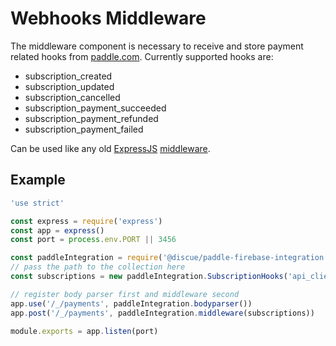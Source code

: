 # Webhooks Middleware
The middleware component is necessary to receive and store payment related hooks from [paddle.com](https://www.paddle.com/). Currently supported hooks are:
- subscription_created
- subscription_updated
- subscription_cancelled
- subscription_payment_succeeded
- subscription_payment_refunded
- subscription_payment_failed

Can be used like any old [ExpressJS](https://expressjs.com/) [middleware](https://expressjs.com/en/guide/using-middleware.html). 

## Example
```js
'use strict'

const express = require('express')
const app = express()
const port = process.env.PORT || 3456

const paddleIntegration = require('@discue/paddle-firebase-integration')
// pass the path to the collection here
const subscriptions = new paddleIntegration.SubscriptionHooks('api_clients')

// register body parser first and middleware second
app.use('/_/payments', paddleIntegration.bodyparser())
app.post('/_/payments', paddleIntegration.middleware(subscriptions))

module.exports = app.listen(port)
```